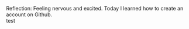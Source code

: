Reflection: Feeling nervous and excited. Today I learned how to create an account on Github.
<br/>test 